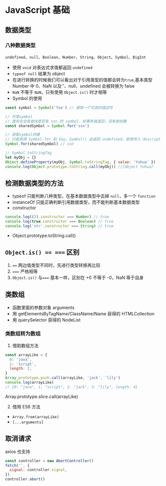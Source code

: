 # JavaScript 基础

## 数据类型

### 八种数据类型

`undefined`、`null`、`Boolean`、`Number`、`String`、`Object`、`Symbol`、`BigInt`

- 使用 `void` 对表达式求值都返回 `undefined`
- `typeof null` 结果为 object
- 在进行转换的时候我们可以看出对于引用类型的值都会转为`true`,基本类型 Number 中 0、NaN 以及''、null、undefined 会被转换为 false
- `NaN` 不等于 `NaN`，只有使用 `Object.is()` 时才相等
- Symbol 的使用

```js
const symbol = Symbol('foo') // 接受一个可选的描述符

// 共享symbol
// 首先在全局查找是否有 ssn 的 symbol，如果有就返回，没有就创建
const sharedSymbol = Symbol.for('ssn')

// 获取symbol的键
// 只能获得 Symbol.for 的 key，Symbol() 会返回 undefined，即使传入 description
Symbol.for(sharedSymbol) // ssn

// Symbol.toStringTag
let myObj = {}
Object.defineProperty(myObj, Symbol.toStringTag, { value: 'Yuhua' })
console.log(Object.prototype.toString.call(myObj)) //[object Yuhua]
```

## 检测数据类型的方法

- typeof 只能判断八种类型，在基本数据类型中去掉 `null`，多一个 `function`
- instanceOf 只能正确判断引用数据类型，而不能判断基本数据类型
- constructor

```js
console.log((2).constructor === Number) // true
console.log(true.constructor === Boolean) // true
console.log('str'.constructor === String) // true
```

- Object.prototype.toString.call()

## `Object.is() == ===` 区别

1. `==` 两边值类型不同时，先进行类型转换再比较
2. `===` 严格相等
3. `Object.is()` 与`===` 基本一样，区别在 +0 不等于 -0，NaN 等于自身

## 类数组

- 函数里面的参数对象 arguments
- 用 getElementsByTagName/ClassName/Name 获得的 HTMLCollection
- 用 querySelector 获得的 NodeList

### 类数组转为数组

1. 借助数组方法

```js
const arrayLike = {
  0: 'java',
  1: 'script',
  length: 2,
}
Array.prototype.push.call(arrayLike, 'jack', 'lily')
console.log(arrayLike)
// {0: "java", 1: "script", 2: "jack", 3: "lily", length: 4}
```

Array.prototype.slice.call(arrayLike)

2. 借用 ES6 方法

- `Array.from(arrayLike)`
- `[...arguments]`

## 取消请求

axios 也支持

```js
const controller = new AbortController()
fetch('', {
  signal: controller.signal,
})
controller.abort()
```
